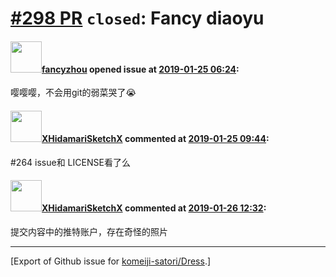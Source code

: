 # [\#298 PR](https://github.com/komeiji-satori/Dress/pull/298) `closed`: Fancy diaoyu

#### <img src="https://avatars.githubusercontent.com/u/19216022?u=224f8c72d5e1a55172cc15356062f717818f8904&v=4" width="50">[fancyzhou](https://github.com/fancyzhou) opened issue at [2019-01-25 06:24](https://github.com/komeiji-satori/Dress/pull/298):

嘤嘤嘤，不会用git的弱菜哭了😭

#### <img src="https://avatars.githubusercontent.com/u/8938317?u=a6af6ffa81a40c2bcaf7880c2b4573b6052a1336&v=4" width="50">[XHidamariSketchX](https://github.com/XHidamariSketchX) commented at [2019-01-25 09:44](https://github.com/komeiji-satori/Dress/pull/298#issuecomment-457515388):

#264 issue和 LICENSE看了么

#### <img src="https://avatars.githubusercontent.com/u/8938317?u=a6af6ffa81a40c2bcaf7880c2b4573b6052a1336&v=4" width="50">[XHidamariSketchX](https://github.com/XHidamariSketchX) commented at [2019-01-26 12:32](https://github.com/komeiji-satori/Dress/pull/298#issuecomment-457827564):

提交内容中的推特账户，存在奇怪的照片


-------------------------------------------------------------------------------



[Export of Github issue for [komeiji-satori/Dress](https://github.com/komeiji-satori/Dress).]
